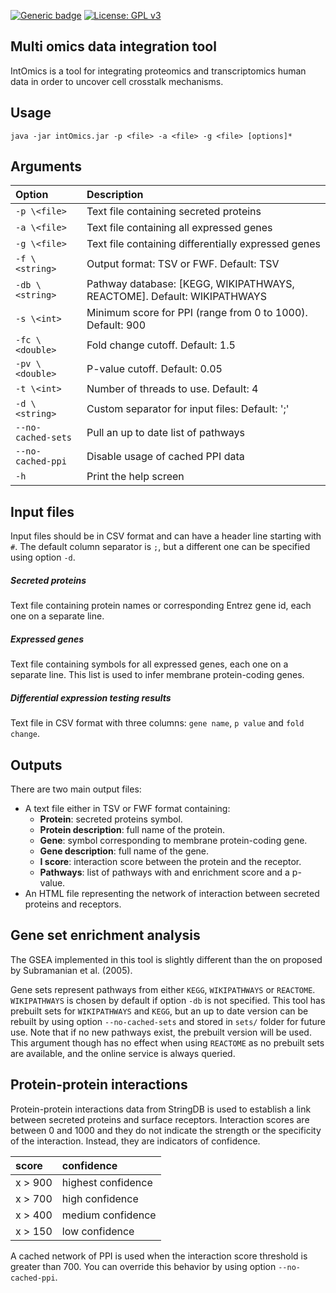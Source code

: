 <!-- badges: start -->
[![Generic badge](https://img.shields.io/badge/version-0.9--alpha.2-green)](https://shields.io/)
[![License: GPL v3](https://img.shields.io/badge/license-GPLv3-blue.svg)](https://www.gnu.org/licenses/gpl-3.0)
<!--badges: end -->
## Multi omics data integration tool
IntOmics is a tool for integrating proteomics and transcriptomics human data in order to uncover cell crosstalk mechanisms.


## Usage
```
java -jar intOmics.jar -p <file> -a <file> -g <file> [options]*
```

## Arguments

| Option              | Description                                                                 |
|:--------------------|:----------------------------------------------------------------------------|
| `-p \<file>`        | Text file containing secreted proteins                                      |
| `-a \<file>`        | Text file containing all expressed genes                                    |
| `-g \<file>`        | Text file containing differentially expressed genes                         |
| `-f \<string>`      | Output format: TSV or FWF. Default: TSV                                     |
| `-db \<string>`     | Pathway database: [KEGG, WIKIPATHWAYS, REACTOME]. Default: WIKIPATHWAYS     |
| `-s \<int>`         | Minimum score for PPI (range from 0 to 1000). Default: 900                  |
| `-fc \<double>`     | Fold change cutoff. Default: 1.5                                            |
| `-pv \<double>`     | P-value cutoff. Default: 0.05                                               |
| `-t \<int>`         | Number of threads to use. Default: 4                                        |
| `-d \<string>`      | Custom separator for input files: Default: ';'                              |
| `--no-cached-sets`  | Pull an up to date list of pathways                                         |
| `--no-cached-ppi`   | Disable usage of cached PPI data                                            |
| `-h`                | Print the help screen                                                       |


## Input files
Input files should be in CSV format and can have a header line starting with `#`. The default column separator is `;`, but a different one can be specified using option `-d`.

##### Secreted proteins
Text file containing protein names or corresponding Entrez gene id, each one on a separate line.
##### Expressed genes
Text file containing symbols for all expressed genes, each one on a separate line. This list is used to infer membrane protein-coding genes.
##### Differential expression testing results
Text file in CSV format with three columns: `gene name`, `p value` and `fold change`. 


## Outputs
There are two main output files:
* A text file either in TSV or FWF format containing:
    * **Protein**: secreted proteins symbol.
    * **Protein description**: full name of the protein.
    * **Gene**: symbol corresponding to membrane protein-coding gene.
    * **Gene description**: full name of the gene.
    * **I score**: interaction score between the protein and the receptor.
    * **Pathways**: list of pathways with and enrichment score and a p-value.
* An HTML file representing the network of interaction between secreted proteins and receptors.
    
## Gene set enrichment analysis
The GSEA implemented in this tool is slightly different than the on proposed by Subramanian et al. (2005).

Gene sets represent pathways from either `KEGG`, `WIKIPATHWAYS` or `REACTOME`. `WIKIPATHWAYS` is chosen by default if option `-db` is not specified. 
This tool has prebuilt sets for `WIKIPATHWAYS` and `KEGG`, but an up to date version can be rebuilt by using option `--no-cached-sets` and stored in `sets/` folder for future use.
Note that if no new pathways exist, the prebuilt version will be used.
This argument though has no effect when using `REACTOME` as no prebuilt sets are available, and the online service is always queried.
 
## Protein-protein interactions
Protein-protein interactions data from StringDB is used to establish a link between secreted proteins and surface receptors.
Interaction scores are between 0 and 1000 and they do not indicate the strength or the specificity of the interaction.
Instead, they are indicators of confidence.

| score              | confidence              |
|:-------------------|:------------------------|
| x > 900            | highest confidence      |
| x > 700            | high confidence         |
| x > 400            | medium confidence       |
| x > 150            | low confidence          |

A cached network of PPI is used when the interaction score threshold is greater than 700.
You can override this behavior by using option `--no-cached-ppi`.







